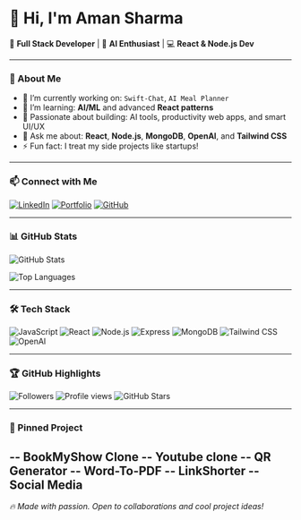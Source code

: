 # 👋 Hi, I'm Aman Sharma

🚀 **Full Stack Developer** | 🧠 **AI Enthusiast** | 💻 **React & Node.js Dev**

---

### 🌟 About Me

- 🔭 I’m currently working on: `Swift-Chat`, `AI Meal Planner`
- 🌱 I’m learning: **AI/ML** and advanced **React patterns**
- 🧠 Passionate about building: AI tools, productivity web apps, and smart UI/UX
- 💬 Ask me about: **React**, **Node.js**, **MongoDB**, **OpenAI**, and **Tailwind CSS**
- ⚡ Fun fact: I treat my side projects like startups!

---

### 📫 Connect with Me

[![LinkedIn](https://img.shields.io/badge/LinkedIn-blue?logo=linkedin&logoColor=white)](https://www.linkedin.com/in/aman-sharma-28b237247)
[![Portfolio](https://img.shields.io/badge/Portfolio-Visit-lightgrey?style=flat-square&logo=google-chrome)](https://yourwebsite.com)
[![GitHub](https://img.shields.io/badge/GitHub-Sharma0813-black?logo=github)](https://github.com/Sharma0813)

---

### 📊 GitHub Stats

![GitHub Stats](https://github-readme-stats.vercel.app/api?username=Sharma0813&show_icons=true&theme=radical&hide_border=true)

![Top Languages](https://github-readme-stats.vercel.app/api/top-langs/?username=Sharma0813&layout=compact&theme=radical&hide_border=true)

---

### 🛠️ Tech Stack

![JavaScript](https://img.shields.io/badge/-JavaScript-black?style=flat-square&logo=javascript)
![React](https://img.shields.io/badge/-React-black?style=flat-square&logo=react)
![Node.js](https://img.shields.io/badge/-Node.js-black?style=flat-square&logo=node.js)
![Express](https://img.shields.io/badge/-Express.js-black?style=flat-square&logo=express)
![MongoDB](https://img.shields.io/badge/-MongoDB-black?style=flat-square&logo=mongodb)
![Tailwind CSS](https://img.shields.io/badge/-Tailwind%20CSS-black?style=flat-square&logo=tailwind-css)
![OpenAI](https://img.shields.io/badge/-OpenAI-black?style=flat-square&logo=openai)

---

### 🏆 GitHub Highlights

![Followers](https://img.shields.io/github/followers/Sharma0813?label=Follow&style=social)
![Profile views](https://komarev.com/ghpvc/?username=Sharma0813&color=blue)
![GitHub Stars](https://img.shields.io/github/stars/Sharma0813?style=social)

---

### 📌 Pinned Project
-- BookMyShow Clone
-- Youtube clone
-- QR Generator
-- Word-To-PDF
-- LinkShorter
-- Social Media
---

_🔥 Made with passion. Open to collaborations and cool project ideas!_
